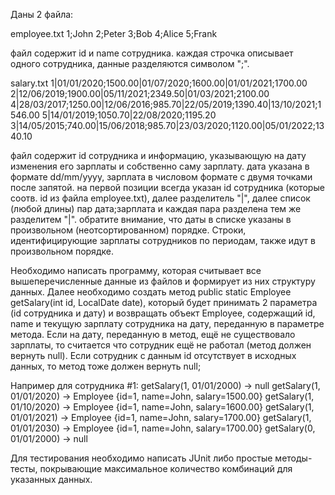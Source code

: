 Даны 2 файла:

employee.txt
1;John
2;Peter
3;Bob
4;Alice
5;Frank

файл содержит id и name сотрудника. каждая строчка описывает одного сотрудника, данные разделяются символом ";".

salary.txt
1|01/01/2020;1500.00|01/07/2020;1600.00|01/01/2021;1700.00
2|12/06/2019;1900.00|05/11/2021;2349.50|01/03/2021;2100.00
4|28/03/2017;1250.00|12/06/2016;985.70|22/05/2019;1390.40|13/10/2021;1546.00
5|14/01/2019;1050.70|22/08/2020;1195.20
3|14/05/2015;740.00|15/06/2018;985.70|23/03/2020;1120.00|05/01/2022;1340.10

файл содержит id сотрудника и информацию, указывающую на дату изменения его зарплаты и собственно саму зарплату.
дата указана в формате dd/mm/yyyy, зарплата в числовом формате с двумя точками после запятой.
на первой позиции всегда указан id сотрудника (которые соотв. id из файла employee.txt), далее разделитель "|",
далее список (любой длины) пар дата;зарплата и каждая пара разделена тем же разделитем "|".
обратите внимание, что даты в списке указаны в произвольном (неотсортированном) порядке. Строки, идентифицирующие
зарплаты сотрудников по периодам, также идут в произвольном порядке.

Необходимо написать программу, которая считывает все вышеперечисленные данные из файлов и формирует из них структуру
данных. Далее необходимо создать метод  public static Employee getSalary(int id, LocalDate date), который будет 
принимать 2 параметра (id сотрудника и дату) и возвращать объект Employee, содержащий id, name и текущую зарплату 
сотрудника на дату, переданную в параметре метода. Если на дату, переданную в метод, ещё не существовало зарплаты,
то считается что сотрудник ещё не работал (метод должен вернуть null). Если сотрудник с данным id отсутствует в исходных
данных, то метод тоже должен вернуть null;

Например для сотрудника #1:
getSalary(1, 01/01/2000) -> null
getSalary(1, 01/01/2020) -> Employee {id=1, name=John, salary=1500.00}
getSalary(1, 01/10/2020) -> Employee {id=1, name=John, salary=1600.00}
getSalary(1, 01/01/2021) -> Employee {id=1, name=John, salary=1700.00}
getSalary(1, 01/01/2030) -> Employee {id=1, name=John, salary=1700.00}
getSalary(0, 01/01/2000) -> null

Для тестирования необходимо написать JUnit либо простые методы-тесты, покрывающие максимальное количество комбинаций
для указанных данных.
